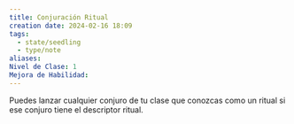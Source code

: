 ```yaml
---
title: Conjuración Ritual
creation date: 2024-02-16 18:09
tags:
  - state/seedling
  - type/note
aliases: 
Nivel de Clase: 1
Mejora de Habilidad:
---
```

Puedes lanzar cualquier conjuro de tu clase que conozcas como un ritual si ese conjuro tiene el
descriptor ritual.
